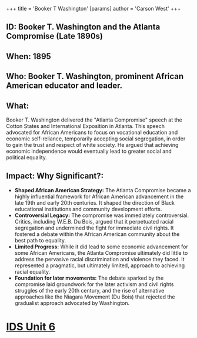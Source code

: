 +++
 title = 'Booker T Washington'
[params]
	author = 'Carson West'
+++
## ID: Booker T. Washington and the Atlanta Compromise (Late 1890s)

## When: 1895

## Who: Booker T. Washington, prominent African American educator and leader.

## What: 
Booker T. Washington delivered the "Atlanta Compromise" speech at the Cotton States and International Exposition in Atlanta.  This speech advocated for African Americans to focus on vocational education and economic self-reliance, temporarily accepting social segregation, in order to gain the trust and respect of white society.  He argued that achieving economic independence would eventually lead to greater social and political equality.

## Impact: Why Significant?:
* **Shaped African American Strategy:** The Atlanta Compromise became a highly influential framework for African American advancement in the late 19th and early 20th centuries. It shaped the direction of Black educational institutions and community development efforts.
* **Controversial Legacy:**  The compromise was immediately controversial. Critics, including W.E.B. Du Bois, argued that it perpetuated racial segregation and undermined the fight for immediate civil rights.  It fostered a debate within the African American community about the best path to equality.
* **Limited Progress:** While it did lead to some economic advancement for some African Americans, the Atlanta Compromise ultimately did little to address the pervasive racial discrimination and violence they faced.  It represented a pragmatic, but ultimately limited, approach to achieving racial equality.
* **Foundation for later movements:**  The debate sparked by the compromise laid groundwork for the later activism and civil rights struggles of the early 20th century, and the rise of alternative approaches like the Niagara Movement (Du Bois) that rejected the gradualist approach advocated by Washington.

# [IDS Unit 6](./../ids-unit-6/)